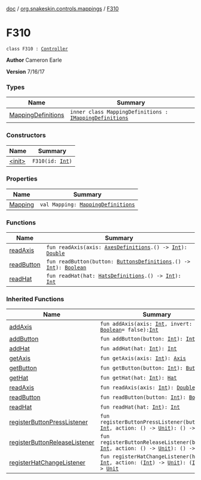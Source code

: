 [doc](../../index.md) / [org.snakeskin.controls.mappings](../index.md) / [F310](./index.md)

# F310

`class F310 : `[`Controller`](../../org.snakeskin.controls/-controller/index.md)

**Author**
Cameron Earle

**Version**
7/16/17

### Types

| Name | Summary |
|---|---|
| [MappingDefinitions](-mapping-definitions/index.md) | `inner class MappingDefinitions : `[`IMappingDefinitions`](../-i-mapping-definitions/index.md) |

### Constructors

| Name | Summary |
|---|---|
| [&lt;init&gt;](-init-.md) | `F310(id: `[`Int`](https://kotlinlang.org/api/latest/jvm/stdlib/kotlin/-int/index.html)`)` |

### Properties

| Name | Summary |
|---|---|
| [Mapping](-mapping.md) | `val Mapping: `[`MappingDefinitions`](-mapping-definitions/index.md) |

### Functions

| Name | Summary |
|---|---|
| [readAxis](read-axis.md) | `fun readAxis(axis: `[`AxesDefinitions`](-mapping-definitions/-axes-definitions/index.md)`.() -> `[`Int`](https://kotlinlang.org/api/latest/jvm/stdlib/kotlin/-int/index.html)`): `[`Double`](https://kotlinlang.org/api/latest/jvm/stdlib/kotlin/-double/index.html) |
| [readButton](read-button.md) | `fun readButton(button: `[`ButtonsDefinitions`](-mapping-definitions/-buttons-definitions/index.md)`.() -> `[`Int`](https://kotlinlang.org/api/latest/jvm/stdlib/kotlin/-int/index.html)`): `[`Boolean`](https://kotlinlang.org/api/latest/jvm/stdlib/kotlin/-boolean/index.html) |
| [readHat](read-hat.md) | `fun readHat(hat: `[`HatsDefinitions`](-mapping-definitions/-hats-definitions/index.md)`.() -> `[`Int`](https://kotlinlang.org/api/latest/jvm/stdlib/kotlin/-int/index.html)`): `[`Int`](https://kotlinlang.org/api/latest/jvm/stdlib/kotlin/-int/index.html) |

### Inherited Functions

| Name | Summary |
|---|---|
| [addAxis](../../org.snakeskin.controls/-controller/add-axis.md) | `fun addAxis(axis: `[`Int`](https://kotlinlang.org/api/latest/jvm/stdlib/kotlin/-int/index.html)`, invert: `[`Boolean`](https://kotlinlang.org/api/latest/jvm/stdlib/kotlin/-boolean/index.html)` = false): `[`Int`](https://kotlinlang.org/api/latest/jvm/stdlib/kotlin/-int/index.html) |
| [addButton](../../org.snakeskin.controls/-controller/add-button.md) | `fun addButton(button: `[`Int`](https://kotlinlang.org/api/latest/jvm/stdlib/kotlin/-int/index.html)`): `[`Int`](https://kotlinlang.org/api/latest/jvm/stdlib/kotlin/-int/index.html) |
| [addHat](../../org.snakeskin.controls/-controller/add-hat.md) | `fun addHat(hat: `[`Int`](https://kotlinlang.org/api/latest/jvm/stdlib/kotlin/-int/index.html)`): `[`Int`](https://kotlinlang.org/api/latest/jvm/stdlib/kotlin/-int/index.html) |
| [getAxis](../../org.snakeskin.controls/-controller/get-axis.md) | `fun getAxis(axis: `[`Int`](https://kotlinlang.org/api/latest/jvm/stdlib/kotlin/-int/index.html)`): `[`Axis`](../../org.snakeskin.controls/-axis/index.md) |
| [getButton](../../org.snakeskin.controls/-controller/get-button.md) | `fun getButton(button: `[`Int`](https://kotlinlang.org/api/latest/jvm/stdlib/kotlin/-int/index.html)`): `[`Button`](../../org.snakeskin.controls/-button/index.md) |
| [getHat](../../org.snakeskin.controls/-controller/get-hat.md) | `fun getHat(hat: `[`Int`](https://kotlinlang.org/api/latest/jvm/stdlib/kotlin/-int/index.html)`): `[`Hat`](../../org.snakeskin.controls/-hat/index.md) |
| [readAxis](../../org.snakeskin.controls/-controller/read-axis.md) | `fun readAxis(axis: `[`Int`](https://kotlinlang.org/api/latest/jvm/stdlib/kotlin/-int/index.html)`): `[`Double`](https://kotlinlang.org/api/latest/jvm/stdlib/kotlin/-double/index.html) |
| [readButton](../../org.snakeskin.controls/-controller/read-button.md) | `fun readButton(button: `[`Int`](https://kotlinlang.org/api/latest/jvm/stdlib/kotlin/-int/index.html)`): `[`Boolean`](https://kotlinlang.org/api/latest/jvm/stdlib/kotlin/-boolean/index.html) |
| [readHat](../../org.snakeskin.controls/-controller/read-hat.md) | `fun readHat(hat: `[`Int`](https://kotlinlang.org/api/latest/jvm/stdlib/kotlin/-int/index.html)`): `[`Int`](https://kotlinlang.org/api/latest/jvm/stdlib/kotlin/-int/index.html) |
| [registerButtonPressListener](../../org.snakeskin.controls/-controller/register-button-press-listener.md) | `fun registerButtonPressListener(button: `[`Int`](https://kotlinlang.org/api/latest/jvm/stdlib/kotlin/-int/index.html)`, action: () -> `[`Unit`](https://kotlinlang.org/api/latest/jvm/stdlib/kotlin/-unit/index.html)`): () -> `[`Unit`](https://kotlinlang.org/api/latest/jvm/stdlib/kotlin/-unit/index.html) |
| [registerButtonReleaseListener](../../org.snakeskin.controls/-controller/register-button-release-listener.md) | `fun registerButtonReleaseListener(button: `[`Int`](https://kotlinlang.org/api/latest/jvm/stdlib/kotlin/-int/index.html)`, action: () -> `[`Unit`](https://kotlinlang.org/api/latest/jvm/stdlib/kotlin/-unit/index.html)`): () -> `[`Unit`](https://kotlinlang.org/api/latest/jvm/stdlib/kotlin/-unit/index.html) |
| [registerHatChangeListener](../../org.snakeskin.controls/-controller/register-hat-change-listener.md) | `fun registerHatChangeListener(hat: `[`Int`](https://kotlinlang.org/api/latest/jvm/stdlib/kotlin/-int/index.html)`, action: (`[`Int`](https://kotlinlang.org/api/latest/jvm/stdlib/kotlin/-int/index.html)`) -> `[`Unit`](https://kotlinlang.org/api/latest/jvm/stdlib/kotlin/-unit/index.html)`): (`[`Int`](https://kotlinlang.org/api/latest/jvm/stdlib/kotlin/-int/index.html)`) -> `[`Unit`](https://kotlinlang.org/api/latest/jvm/stdlib/kotlin/-unit/index.html) |
